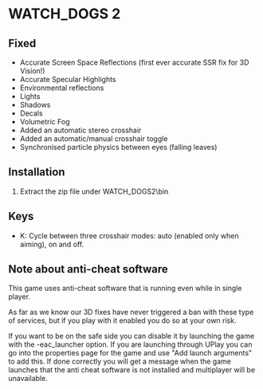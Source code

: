 WATCH_DOGS 2
============

Fixed
-----
- Accurate Screen Space Reflections (first ever accurate SSR fix for 3D Vision!)
- Accurate Specular Highlights
- Environmental reflections
- Lights
- Shadows
- Decals
- Volumetric Fog
- Added an automatic stereo crosshair
- Added an automatic/manual crosshair toggle
- Synchronised particle physics between eyes (falling leaves)

Installation
------------
1. Extract the zip file under WATCH_DOGS2\bin

Keys
----
- K: Cycle between three crosshair modes: auto (enabled only when aiming), on
  and off.

Note about anti-cheat software
------------------------------
This game uses anti-cheat software that is running even while in single player.

As far as we know our 3D fixes have never triggered a ban with these type of
services, but if you play with it enabled you do so at your own risk.

If you want to be on the safe side you can disable it by launching the game
with the -eac_launcher option. If you are launching through UPlay you can go
into the properties page for the game and use "Add launch arguments" to add
this. If done correctly you will get a message when the game launches that the
anti cheat software is not installed and multiplayer will be unavailable.
